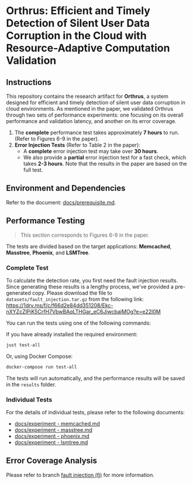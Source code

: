 # Orthrus: Efficient and Timely Detection of Silent User Data Corruption in the Cloud with Resource-Adaptive Computation Validation

## Instructions

This repository contains the research artifact for **Orthrus**, a system designed for efficient and timely detection of silent user data corruption in cloud environments. As mentioned in the paper, we validated Orthrus through two sets of performance experiments: one focusing on its overall performance and validation latency, and another on its error coverage.

1. The **complete** performance test takes approximately **7 hours** to run. (Refer to Figures 6-9 in the paper).
2. **Error Injection Tests** (Refer to Table 2 in the paper):
      * A **complete** error injection test may take over **30 hours**.
      * We also provide a **partial** error injection test for a fast check, which takes **2-3 hours**. Note that the results in the paper are based on the full test.

## Environment and Dependencies

Refer to the document: [docs/prerequisite.md](docs/prerequisite.md).

## Performance Testing
> This section corresponds to Figures 6-9 in the paper.

The tests are divided based on the target applications: **Memcached**, **Masstree**, **Phoenix**, and **LSMTree**.

### Complete Test

To calculate the detection rate, you first need the fault injection results. Since generating these results is a lengthy process, we've provided a pre-generated copy. Please download the file to `datasets/fault_injection.tar.gz` from the following link: https://1drv.ms/f/c/f66d2e84dd351208/Ekc-nXYZcZlPiK5CrfH7VbwBAqLTHGar_eC6JiwcbajMOg?e=e22l0M

You can run the tests using one of the following commands:

If you have already installed the required environment:

```bash
just test-all
```

Or, using Docker Compose:

```bash
docker-compose run test-all
```

The tests will run automatically, and the performance results will be saved in the `results` folder.

### Individual Tests

For the details of individual tests, please refer to the following documents:
- [docs/experiment - memcached.md](docs/exp-memcached.md)
- [docs/experiment - masstree.md](docs/exp-masstree.md)
- [docs/experiment - phoenix.md](docs/exp-phoenix.md)
- [docs/experiment - lsmtree.md](docs/exp-lsmtree.md)

## Error Coverage Analysis

Please refer to branch [fault injection (fj)](https://github.com/Orthrus-SOSP25/Orthrus-AE/tree/fj) for more information.

